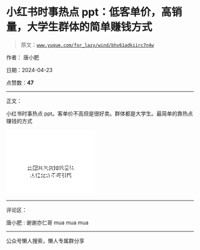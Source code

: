 # 小红书时事热点 ppt：低客单价，高销量，大学生群体的简单赚钱方式

> 原文：[`www.yuque.com/for_lazy/wind/bhv61adkiirc7n4w`](https://www.yuque.com/for_lazy/wind/bhv61adkiirc7n4w)

作者： 唐小肥

日期：2024-04-23

点赞数：**47**

* * *

正文：

小红书时事热点 ppt。客单价不高但是很好卖。群体都是大学生。最简单的靠热点赚钱的方式

![](img/6196dde14651d3f95aea196db6b3c783.png)

* * *

评论区：

唐小肥 : 谢谢亦仁哥 mua mua mua

* * *

公众号懒人搜索，懒人专属群分享